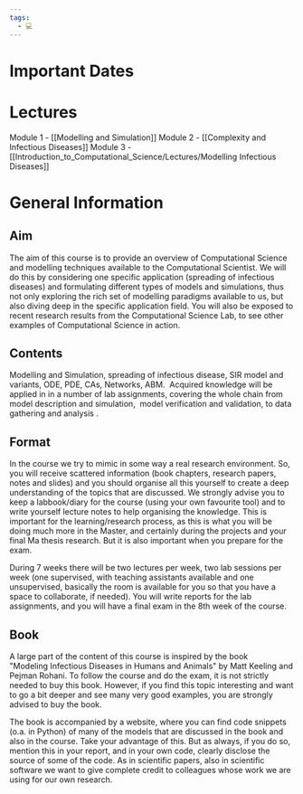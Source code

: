 ```yaml
---
tags:
  - 💻
---
```

# Important Dates

# Lectures
Module 1 - [[Modelling and Simulation]]
Module 2 - [[Complexity and Infectious Diseases]]
Module 3 - [[Introduction_to_Computational_Science/Lectures/Modelling Infectious Diseases]]
# General Information
## Aim
The aim of this course is to provide an overview of Computational Science and modelling techniques available to the Computational Scientist. We will do this by considering one specific application (spreading of infectious diseases) and formulating different types of models and simulations, thus not only exploring the rich set of modelling paradigms available to us, but also diving deep in the specific application field. You will also be exposed to recent research results from the Computational Science Lab, to see other examples of Computational Science in action.

## Contents
Modelling and Simulation, spreading of infectious disease, SIR model and variants, ODE, PDE, CAs, Networks, ABM.  Acquired knowledge will be applied in in a number of lab assignments, covering the whole chain from model description and simulation,  model verification and validation, to data gathering and analysis .

## Format
In the course we try to mimic in some way a real research environment. So, you will receive scattered information (book chapters, research papers, notes and slides) and you should organise all this yourself to create a deep understanding of the topics that are discussed. We strongly advise you to keep a labbook/diary for the course (using your own favourite tool) and to write yourself lecture notes to help organising the knowledge. This is important for the learning/research process, as this is what you will be doing much more in the Master, and certainly during the projects and your final Ma thesis research. But it is also important when you prepare for the exam.  

During 7 weeks there will be two lectures per week, two lab sessions per week (one supervised, with teaching assistants available and one unsupervised, basically the room is available for you so that you have a space to collaborate, if needed). You will write reports for the lab assignments, and you will have a final exam in the 8th week of the course.

## Book
A large part of the content of this course is inspired by the book "Modeling Infectious Diseases in Humans and Animals" by Matt Keeling and Pejman Rohani. To follow the course and do the exam, it is not strictly needed to buy this book. However, if you find this topic interesting and want to go a bit deeper and see many very good examples, you are strongly advised to buy the book.

The book is accompanied by a website, where you can find code snippets (o.a. in Python) of many of the models that are discussed in the book and also in the course. Take your advantage of this. But as always, if you do so, mention this in your report, and in your own code, clearly disclose the source of some of the code. As in scientific papers, also in scientific software we want to give complete credit to colleagues whose work we are using for our own research.

